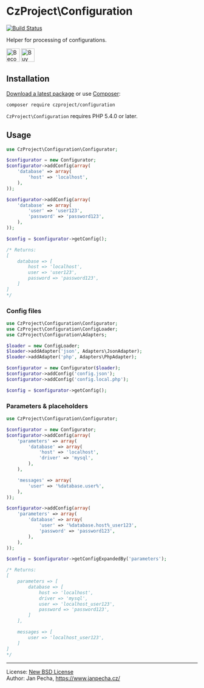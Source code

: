 
# CzProject\Configuration

[![Build Status](https://travis-ci.org/czproject/configuration.svg?branch=master)](https://travis-ci.org/czproject/configuration)

Helper for processing of configurations.

<a href="https://www.patreon.com/bePatron?u=9680759"><img src="https://c5.patreon.com/external/logo/become_a_patron_button.png" alt="Become a Patron!" height="35"></a>
<a href="https://www.paypal.me/janpecha/1eur"><img src="https://buymecoffee.intm.org/img/button-paypal-white.png" alt="Buy me a coffee" height="35"></a>


## Installation

[Download a latest package](https://github.com/czproject/configuration/releases) or use [Composer](http://getcomposer.org/):

```
composer require czproject/configuration
```

`CzProject\Configuration` requires PHP 5.4.0 or later.


## Usage

``` php
use CzProject\Configuration\Configurator;

$configurator = new Configurator;
$configurator->addConfig(array(
	'database' => array(
		'host' => 'localhost',
	),
));

$configurator->addConfig(array(
	'database' => array(
		'user' => 'user123',
		'password' => 'password123',
	),
));

$config = $configurator->getConfig();

/* Returns:
[
	database => [
		host => 'localhost',
		user => 'user123',
		password => 'password123',
	]
]
*/
```


### Config files

``` php
use CzProject\Configuration\Configurator;
use CzProject\Configuration\ConfigLoader;
use CzProject\Configuration\Adapters;

$loader = new ConfigLoader;
$loader->addAdapter('json', Adapters\JsonAdapter);
$loader->addAdapter('php', Adapters\PhpAdapter);

$configurator = new Configurator($loader);
$configurator->addConfig('config.json');
$configurator->addConfig('config.local.php');

$config = $configurator->getConfig();
```


### Parameters & placeholders

``` php
use CzProject\Configuration\Configurator;

$configurator = new Configurator;
$configurator->addConfig(array(
	'parameters' => array(
		'database' => array(
			'host' => 'localhost',
			'driver' => 'mysql',
		),
	),

	'messages' => array(
		'user' => '%database.user%',
	),
));

$configurator->addConfig(array(
	'parameters' => array(
		'database' => array(
			'user' => '%database.host%_user123',
			'password' => 'password123',
		),
	),
));

$config = $configurator->getConfigExpandedBy('parameters');

/* Returns:
[
	parameters => [
		database => [
			host => 'localhost',
			driver => 'mysql',
			user => 'localhost_user123',
			password => 'password123',
		]
	],

	messages => [
		user => 'localhost_user123',
	]
]
*/
```

------------------------------

License: [New BSD License](license.md)
<br>Author: Jan Pecha, https://www.janpecha.cz/
